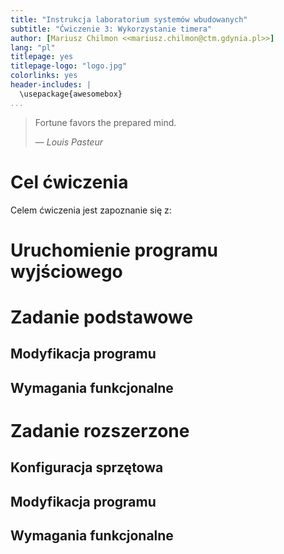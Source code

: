 ```yaml
---
title: "Instrukcja laboratorium systemów wbudowanych"
subtitle: "Ćwiczenie 3: Wykorzystanie timera"
author: [Mariusz Chilmon <<mariusz.chilmon@ctm.gdynia.pl>>]
lang: "pl"
titlepage: yes
titlepage-logo: "logo.jpg"
colorlinks: yes
header-includes: |
  \usepackage{awesomebox}
...
```


> Fortune favors the prepared mind.
>
> — _Louis Pasteur_

# Cel ćwiczenia

Celem ćwiczenia jest zapoznanie się z:

# Uruchomienie programu wyjściowego

# Zadanie podstawowe

## Modyfikacja programu

## Wymagania funkcjonalne

# Zadanie rozszerzone

## Konfiguracja sprzętowa

## Modyfikacja programu

## Wymagania funkcjonalne

